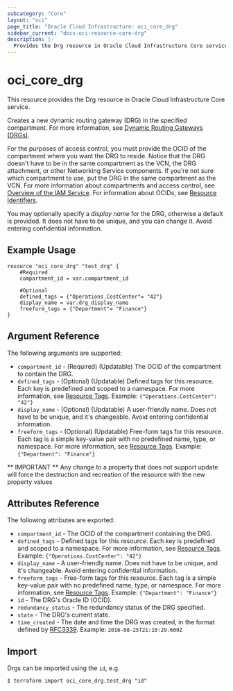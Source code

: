 ```yaml
---
subcategory: "Core"
layout: "oci"
page_title: "Oracle Cloud Infrastructure: oci_core_drg"
sidebar_current: "docs-oci-resource-core-drg"
description: |-
  Provides the Drg resource in Oracle Cloud Infrastructure Core service
---
```


# oci_core_drg
This resource provides the Drg resource in Oracle Cloud Infrastructure Core service.

Creates a new dynamic routing gateway (DRG) in the specified compartment. For more information,
see [Dynamic Routing Gateways (DRGs)](https://docs.cloud.oracle.com/iaas/Content/Network/Tasks/managingDRGs.htm).

For the purposes of access control, you must provide the OCID of the compartment where you want
the DRG to reside. Notice that the DRG doesn't have to be in the same compartment as the VCN,
the DRG attachment, or other Networking Service components. If you're not sure which compartment
to use, put the DRG in the same compartment as the VCN. For more information about compartments
and access control, see [Overview of the IAM Service](https://docs.cloud.oracle.com/iaas/Content/Identity/Concepts/overview.htm).
For information about OCIDs, see [Resource Identifiers](https://docs.cloud.oracle.com/iaas/Content/General/Concepts/identifiers.htm).

You may optionally specify a *display name* for the DRG, otherwise a default is provided.
It does not have to be unique, and you can change it. Avoid entering confidential information.


## Example Usage

```hcl
resource "oci_core_drg" "test_drg" {
	#Required
	compartment_id = var.compartment_id

	#Optional
	defined_tags = {"Operations.CostCenter"= "42"}
	display_name = var.drg_display_name
	freeform_tags = {"Department"= "Finance"}
}
```

## Argument Reference

The following arguments are supported:

* `compartment_id` - (Required) (Updatable) The OCID of the compartment to contain the DRG.
* `defined_tags` - (Optional) (Updatable) Defined tags for this resource. Each key is predefined and scoped to a namespace. For more information, see [Resource Tags](https://docs.cloud.oracle.com/iaas/Content/General/Concepts/resourcetags.htm).  Example: `{"Operations.CostCenter": "42"}` 
* `display_name` - (Optional) (Updatable) A user-friendly name. Does not have to be unique, and it's changeable. Avoid entering confidential information. 
* `freeform_tags` - (Optional) (Updatable) Free-form tags for this resource. Each tag is a simple key-value pair with no predefined name, type, or namespace. For more information, see [Resource Tags](https://docs.cloud.oracle.com/iaas/Content/General/Concepts/resourcetags.htm).  Example: `{"Department": "Finance"}` 


** IMPORTANT **
Any change to a property that does not support update will force the destruction and recreation of the resource with the new property values

## Attributes Reference

The following attributes are exported:

* `compartment_id` - The OCID of the compartment containing the DRG.
* `defined_tags` - Defined tags for this resource. Each key is predefined and scoped to a namespace. For more information, see [Resource Tags](https://docs.cloud.oracle.com/iaas/Content/General/Concepts/resourcetags.htm).  Example: `{"Operations.CostCenter": "42"}` 
* `display_name` - A user-friendly name. Does not have to be unique, and it's changeable. Avoid entering confidential information. 
* `freeform_tags` - Free-form tags for this resource. Each tag is a simple key-value pair with no predefined name, type, or namespace. For more information, see [Resource Tags](https://docs.cloud.oracle.com/iaas/Content/General/Concepts/resourcetags.htm).  Example: `{"Department": "Finance"}` 
* `id` - The DRG's Oracle ID (OCID).
* `redundancy_status` - The redundancy status of the DRG specified.
* `state` - The DRG's current state.
* `time_created` - The date and time the DRG was created, in the format defined by [RFC3339](https://tools.ietf.org/html/rfc3339).  Example: `2016-08-25T21:10:29.600Z` 

## Import

Drgs can be imported using the `id`, e.g.

```
$ terraform import oci_core_drg.test_drg "id"
```


